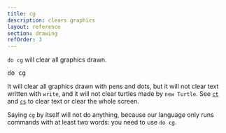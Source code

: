 ```yaml
---
title: cg
description: clears graphics
layout: reference
section: drawing
refOrder: 3
---
```


`do cg` will clear all graphics drawn.

<pre data-before='write "Hello!"&#13;dot skyblue, 200' class="jumbo">
do cg
</pre>

It will clear all graphics drawn with pens and dots, but
it will not clear text written with `write`, and it
will not clear turtles made by `new Turtle`.  See
[`ct`](ct.html) and [`cs`](cs.html) to clear text or
clear the whole screen.

Saying `cg` by itself will not do anything, because
our language only runs commands with at least two words:
you need to use `do cg`.
